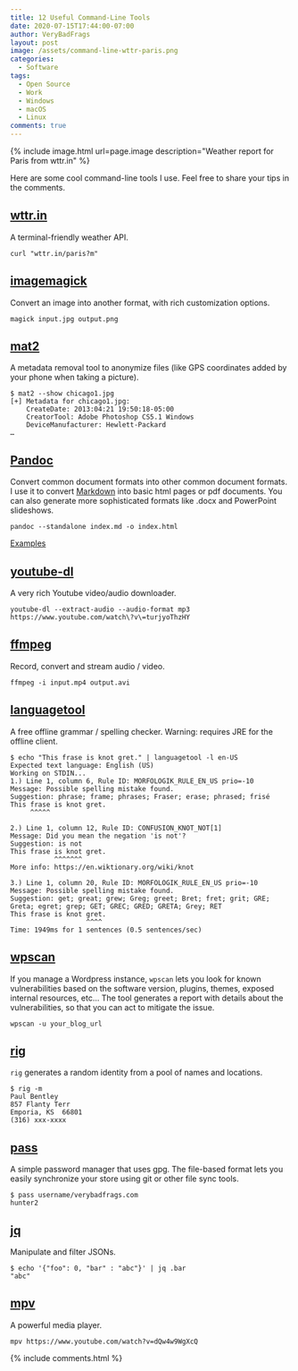 ```yaml
---
title: 12 Useful Command-Line Tools
date: 2020-07-15T17:44:00-07:00
author: VeryBadFrags
layout: post
image: /assets/command-line-wttr-paris.png
categories:
  - Software
tags:
  - Open Source
  - Work
  - Windows
  - macOS
  - Linux
comments: true
---
```

{% include image.html url=page.image description="Weather report for Paris from wttr.in" %}

Here are some cool command-line tools I use. Feel free to share your tips in the comments.

<!-- more -->

## [wttr.in](https://wttr.in)

A terminal-friendly weather API.

```shell
curl "wttr.in/paris?m"
```

## [imagemagick](https://www.imagemagick.org)

Convert an image into another format, with rich customization options.

```shell
magick input.jpg output.png 
```

## [mat2](https://0xacab.org/jvoisin/mat2)

A metadata removal tool to anonymize files (like GPS coordinates added by your phone when taking a picture).

```shell
$ mat2 --show chicago1.jpg
[+] Metadata for chicago1.jpg:
    CreateDate: 2013:04:21 19:50:18-05:00
    CreatorTool: Adobe Photoshop CS5.1 Windows
    DeviceManufacturer: Hewlett-Packard
…
```

## [Pandoc](https://pandoc.org)

Convert common document formats into other common document formats. I use it to convert [Markdown](https://www.markdownguide.org) into basic html pages or pdf documents. You can also generate more sophisticated formats like .docx and PowerPoint slideshows.

```shell
pandoc --standalone index.md -o index.html
```

[Examples](https://pandoc.org/demos.html)

## [youtube-dl](https://ytdl-org.github.io/youtube-dl/)

A very rich Youtube video/audio downloader.

```shell
youtube-dl --extract-audio --audio-format mp3 https://www.youtube.com/watch\?v\=turjyoThzHY
```

## [ffmpeg](https://ffmpeg.org)

Record, convert and stream audio / video.

```shell
ffmpeg -i input.mp4 output.avi
```

## [languagetool](https://languagetool.org)

A free offline grammar / spelling checker. Warning: requires JRE for the offline client.

```shell
$ echo "This frase is knot gret." | languagetool -l en-US
Expected text language: English (US)
Working on STDIN...
1.) Line 1, column 6, Rule ID: MORFOLOGIK_RULE_EN_US prio=-10
Message: Possible spelling mistake found.
Suggestion: phrase; frame; phrases; Fraser; erase; phrased; frisé
This frase is knot gret. 
     ^^^^^               

2.) Line 1, column 12, Rule ID: CONFUSION_KNOT_NOT[1]
Message: Did you mean the negation 'is not'?
Suggestion: is not
This frase is knot gret. 
           ^^^^^^^       
More info: https://en.wiktionary.org/wiki/knot

3.) Line 1, column 20, Rule ID: MORFOLOGIK_RULE_EN_US prio=-10
Message: Possible spelling mistake found.
Suggestion: get; great; grew; Greg; greet; Bret; fret; grit; GRE; Greta; egret; grep; GET; GREC; GRED; GRETA; Grey; RET
This frase is knot gret. 
                   ^^^^  
Time: 1949ms for 1 sentences (0.5 sentences/sec)
```

## [wpscan](https://wpscan.org)

If you manage a Wordpress instance, `wpscan` lets you look for known vulnerabilities based on the software version, plugins, themes, exposed internal resources, etc... The tool generates a report with details about the vulnerabilities, so that you can act to mitigate the issue.

```shell
wpscan -u your_blog_url
```

## [rig](https://rig.sourceforge.io)

`rig` generates a random identity from a pool of names and locations.

```shell
$ rig -m
Paul Bentley
857 Flanty Terr
Emporia, KS  66801
(316) xxx-xxxx
```

## [pass](https://www.passwordstore.org)

A simple password manager that uses gpg. The file-based format lets you easily synchronize your store using git or other file sync tools.

```shell
$ pass username/verybadfrags.com
hunter2
```

## [jq](https://stedolan.github.io/jq/)

Manipulate and filter JSONs.

```shell
$ echo '{"foo": 0, "bar" : "abc"}' | jq .bar
"abc"
```

## [mpv](https://mpv.io)

A powerful media player.

```shell
mpv https://www.youtube.com/watch?v=dQw4w9WgXcQ
```

{% include comments.html %}
